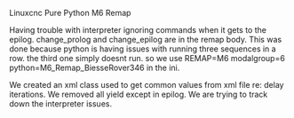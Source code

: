 Linuxcnc Pure Python M6 Remap

Having trouble with interpreter ignoring commands when it gets to the epilog.
change_prolog and change_epilog are in the remap body. This was done because 
python is having issues with running three sequences in a row. the third one 
simply doesnt run. so we use REMAP=M6 modalgroup=6 python=M6_Remap_BiesseRover346
in the ini.

We created an xml class used to get common values from xml file re: delay iterations.
We removed all yield except in epilog. We are trying to track down the interpreter issues.

